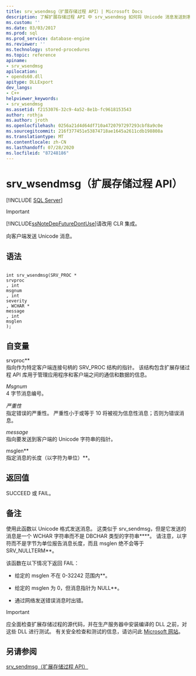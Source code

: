 ```yaml
---
title: srv_wsendmsg（扩展存储过程 API）| Microsoft Docs
description: 了解扩展存储过程 API 中 srv_wsendmsg 如何将 Unicode 消息发送到客户端。
ms.custom: ''
ms.date: 03/03/2017
ms.prod: sql
ms.prod_service: database-engine
ms.reviewer: ''
ms.technology: stored-procedures
ms.topic: reference
apiname:
- srv_wsendmsg
apilocation:
- opends60.dll
apitype: DLLExport
dev_langs:
- C++
helpviewer_keywords:
- srv_wsendmsg
ms.assetid: f2153076-32c9-4a52-8e1b-fc9618153543
author: rothja
ms.author: jroth
ms.openlocfilehash: 0256a21d4d64df710a4720797297293cbf8a9c0e
ms.sourcegitcommit: 216f377451e53874718ae1645a2611cdb198808a
ms.translationtype: MT
ms.contentlocale: zh-CN
ms.lasthandoff: 07/28/2020
ms.locfileid: "87248186"
---
```

# <a name="srv_wsendmsg-extended-stored-procedure-api"></a>srv_wsendmsg（扩展存储过程 API）
 [!INCLUDE [SQL Server](../../includes/applies-to-version/sqlserver.md)]
    
> [!IMPORTANT]  
>  [!INCLUDE[ssNoteDepFutureDontUse](../../includes/ssnotedepfuturedontuse-md.md)]请改用 CLR 集成。  
  
 向客户端发送 Unicode 消息。  
  
## <a name="syntax"></a>语法  
  
```  
  
int srv_wsendmsg(SRV_PROC *   
srvproc  
, int   
msgnum  
, int   
severity  
, WCHAR *   
message  
, int   
msglen  
);  
```  
  
## <a name="arguments"></a>自变量  
 srvproc**  
 指向作为特定客户端连接句柄的 SRV_PROC 结构的指针。 该结构包含扩展存储过程 API 库用于管理应用程序和客户端之间的通信和数据的信息。  
  
 *Msgnum*  
 4 字节消息编号。  
  
 *严重性*  
 指定错误的严重性。 严重性小于或等于 10 将被视为信息性消息；否则为错误消息。  
  
 *message*  
 指向要发送到客户端的 Unicode 字符串的指针。  
  
 msglen**  
 指定消息的长度（以字符为单位）**。  
  
## <a name="returns"></a>返回值  
 SUCCEED 或 FAIL。  
  
## <a name="remarks"></a>备注  
 使用此函数以 Unicode 格式发送消息。 这类似于 srv_sendmsg，但是它发送的消息是一个 WCHAR 字符串而不是 DBCHAR 类型的字符串****。 请注意，以字符而不是字节为单位报告消息长度，而且 msglen 绝不会等于 SRV_NULLTERM**。  
  
 该函数在以下情况下返回 FAIL：  
  
-   给定的 msglen 不在 0-32242 范围内**。  
  
-   给定的 msglen 为 0，但消息指针为 NULL**。  
  
-   通过网络发送错误消息时出错。  
  
> [!IMPORTANT]  
>  应全面检查扩展存储过程的源代码，并在生产服务器中安装编译的 DLL 之前，对这些 DLL 进行测试。 有关安全检查和测试的信息，请访问此 [Microsoft 网站](https://go.microsoft.com/fwlink/?LinkID=54761&amp;clcid=0x409https://msdn.microsoft.com/security/)。  
  
## <a name="see-also"></a>另请参阅  
 [srv_sendmsg（扩展存储过程 API）](../../relational-databases/extended-stored-procedures-reference/srv-sendmsg-extended-stored-procedure-api.md)  
  
  
